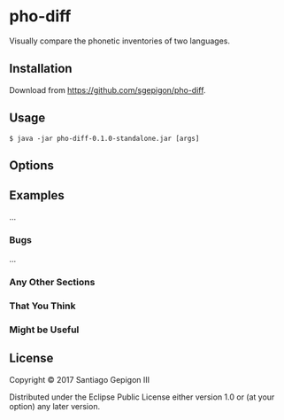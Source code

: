 # pho-diff

Visually compare the phonetic inventories of two languages.

## Installation

Download from https://github.com/sgepigon/pho-diff.

## Usage

    $ java -jar pho-diff-0.1.0-standalone.jar [args]

## Options

## Examples

...

### Bugs

...

### Any Other Sections
### That You Think
### Might be Useful

## License

Copyright © 2017 Santiago Gepigon III

Distributed under the Eclipse Public License either version 1.0 or (at
your option) any later version.
